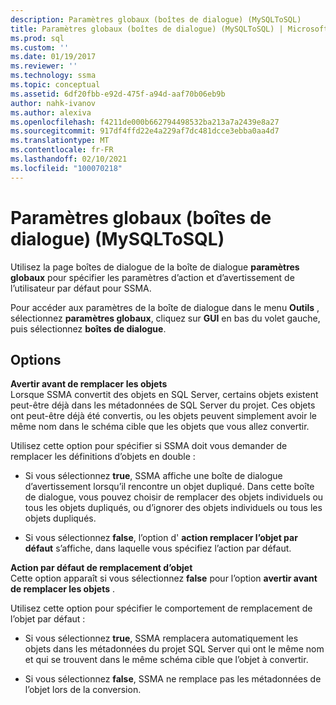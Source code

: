 ```yaml
---
description: Paramètres globaux (boîtes de dialogue) (MySQLToSQL)
title: Paramètres globaux (boîtes de dialogue) (MySQLToSQL) | Microsoft Docs
ms.prod: sql
ms.custom: ''
ms.date: 01/19/2017
ms.reviewer: ''
ms.technology: ssma
ms.topic: conceptual
ms.assetid: 6df20fbb-e92d-475f-a94d-aaf70b06eb9b
author: nahk-ivanov
ms.author: alexiva
ms.openlocfilehash: f4211de000b662794498532ba213a7a2439e8a27
ms.sourcegitcommit: 917df4ffd22e4a229af7dc481dcce3ebba0aa4d7
ms.translationtype: MT
ms.contentlocale: fr-FR
ms.lasthandoff: 02/10/2021
ms.locfileid: "100070218"
---
```

# <a name="global-settings-dialogs-mysqltosql"></a>Paramètres globaux (boîtes de dialogue) (MySQLToSQL)
Utilisez la page boîtes de dialogue de la boîte de dialogue **paramètres globaux** pour spécifier les paramètres d’action et d’avertissement de l’utilisateur par défaut pour SSMA.  
  
Pour accéder aux paramètres de la boîte de dialogue dans le menu **Outils** , sélectionnez **paramètres globaux**, cliquez sur **GUI** en bas du volet gauche, puis sélectionnez **boîtes de dialogue**.  
  
## <a name="options"></a>Options  
**Avertir avant de remplacer les objets**  
Lorsque SSMA convertit des objets en SQL Server, certains objets existent peut-être déjà dans les métadonnées de SQL Server du projet. Ces objets ont peut-être déjà été convertis, ou les objets peuvent simplement avoir le même nom dans le schéma cible que les objets que vous allez convertir.  
  
Utilisez cette option pour spécifier si SSMA doit vous demander de remplacer les définitions d’objets en double :  
  
-   Si vous sélectionnez **true**, SSMA affiche une boîte de dialogue d’avertissement lorsqu’il rencontre un objet dupliqué. Dans cette boîte de dialogue, vous pouvez choisir de remplacer des objets individuels ou tous les objets dupliqués, ou d’ignorer des objets individuels ou tous les objets dupliqués.  
  
-   Si vous sélectionnez **false**, l’option d' **action remplacer l’objet par défaut** s’affiche, dans laquelle vous spécifiez l’action par défaut.  
  
**Action par défaut de remplacement d’objet**  
Cette option apparaît si vous sélectionnez **false** pour l’option **avertir avant de remplacer les objets** .  
  
Utilisez cette option pour spécifier le comportement de remplacement de l’objet par défaut :  
  
-   Si vous sélectionnez **true**, SSMA remplacera automatiquement les objets dans les métadonnées du projet SQL Server qui ont le même nom et qui se trouvent dans le même schéma cible que l’objet à convertir.  
  
-   Si vous sélectionnez **false**, SSMA ne remplace pas les métadonnées de l’objet lors de la conversion.  
  
